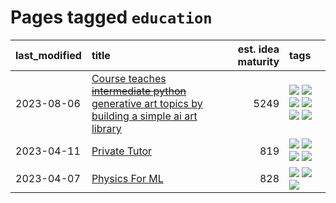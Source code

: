 # Pages tagged `education`

|last_modified|title|est. idea maturity|tags
|:---|:---|---:|:---|
|2023-08-06|[Course teaches ~~intermediate python~~ generative art topics by building a simple ai art library](../Course_teaches_basic_python_by_building_a_simple_ai_art_library.md)|5249|[![](https://img.shields.io/badge/tag-curriculum-e9b626)](../tags/curriculum.md) [![](https://img.shields.io/badge/tag-education-deeba9)](../tags/education.md) [![](https://img.shields.io/badge/tag-from_issue-77485f)](../tags/from_issue.md) [![](https://img.shields.io/badge/tag-public_good-1614f8)](../tags/public_good.md) [![](https://img.shields.io/badge/tag-publication-48fb29)](../tags/publication.md) [![](https://img.shields.io/badge/tag-wip-c4fb38)](../tags/wip.md)|
|2023-04-11|[Private Tutor](../private_tutor.md)|819|[![](https://img.shields.io/badge/tag-ai-34720)](../tags/ai.md) [![](https://img.shields.io/badge/tag-discussion-4072a1)](../tags/discussion.md) [![](https://img.shields.io/badge/tag-education-deeba9)](../tags/education.md) [![](https://img.shields.io/badge/tag-startup-db71cb)](../tags/startup.md)|
|2023-04-07|[Physics For ML](../physics_for_ml.md)|828|[![](https://img.shields.io/badge/tag-curriculum-e9b626)](../tags/curriculum.md) [![](https://img.shields.io/badge/tag-education-deeba9)](../tags/education.md) [![](https://img.shields.io/badge/tag-publication-48fb29)](../tags/publication.md)|
